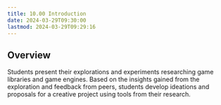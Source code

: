 ```yaml
---
title: 10.00 Introduction
date: 2024-03-29T09:30:00
lastmod: 2024-03-29T09:29:16
---
```


## Overview

Students present their explorations and experiments researching game libraries and game engines. Based on the insights gained from the exploration and feedback from peers, students develop ideations and proposals for a creative project using tools from their research.
